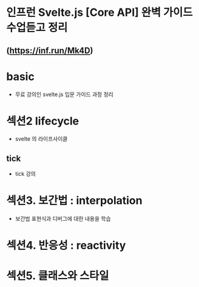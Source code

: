 # 인프런 Svelte.js [Core API] 완벽 가이드 수업듣고 정리 
## (https://inf.run/Mk4D)

# basic
- 무료 강의인 svelte.js 입문 가이드 과정 정리

# 섹션2 lifecycle
- svelte 의 라이프사이클
## tick
- tick 강의

# 섹션3. 보간법 : interpolation
- 보간법 표현식과 디버그에 대한 내용을 학습

# 섹션4. 반응성 : reactivity

# 섹션5. 클래스와 스타일
